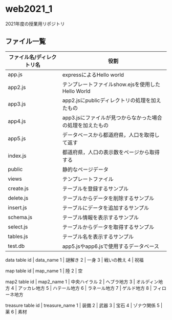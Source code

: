 # web2021_1

2021年度の授業用リポジトリ

## ファイル一覧

ファイル名/ディレクトリ名 | 役割
-|-
app.js | expressによるHello world
app2.js | テンプレートファイルshow.ejsを使用したHello World
app3.js | app2.jsにpublicディレクトリの処理を加えたもの
app4.js | app3.jsにファイルが見つからなかった場合の処理を加えたもの
app5.js | データベースから都道府県，人口を取得して返す
index.js | 都道府県，人口の表示数をページから取得する
public | 静的なページデータ
views | テンプレートファイル
create.js | テーブルを登録するサンプル
delete.js | テーブルからデータを削除するサンプル
insert.js | テーブルにデータを追加するサンプル
schema.js | テーブル情報を表示するサンプル
select.js | テーブルからデータを取得するサンプル
tables.js | テーブル名を表示するサンプル
test.db | app5.jsやapp6.jsで使用するデータベース

data table
id | data_name
1  | 謎解き
2  | 一身
3  | 戦いの教え
4  | 祝福

map table
id | map_name
1  | 陸
2  | 空

map2 table
id | map2_name
1  | 中央ハイラル
2  | へブラ地方
3  | オルディン地方
4  | アッカレ地方
5  | ハテール地方
6  | ラネール地方
7  | ゲルド地方
8  | フィローネ地方

treasure table
id | treasure_name
1  | 装備
2  | 武器
3  | 宝石
4  | ゾナウ関係
5  | 薬
6  | 素材